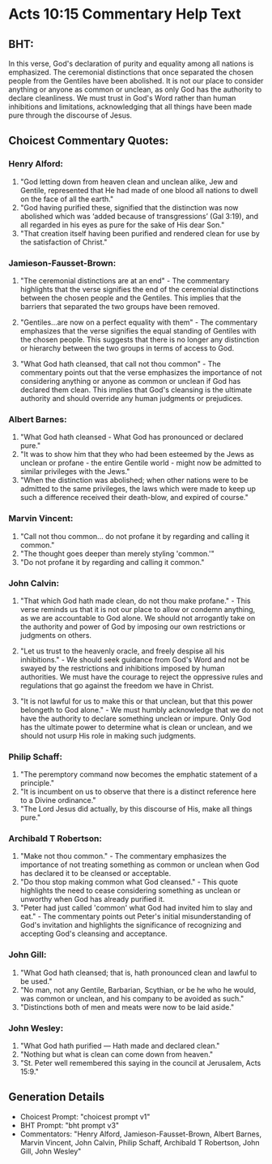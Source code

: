 # Acts 10:15 Commentary Help Text

## BHT:
In this verse, God's declaration of purity and equality among all nations is emphasized. The ceremonial distinctions that once separated the chosen people from the Gentiles have been abolished. It is not our place to consider anything or anyone as common or unclean, as only God has the authority to declare cleanliness. We must trust in God's Word rather than human inhibitions and limitations, acknowledging that all things have been made pure through the discourse of Jesus.

## Choicest Commentary Quotes:
### Henry Alford:
1. "God letting down from heaven clean and unclean alike, Jew and Gentile, represented that He had made of one blood all nations to dwell on the face of all the earth."
2. "God having purified these, signified that the distinction was now abolished which was ‘added because of transgressions’ (Gal 3:19), and all regarded in his eyes as pure for the sake of His dear Son."
3. "That creation itself having been purified and rendered clean for use by the satisfaction of Christ."

### Jamieson-Fausset-Brown:
1. "The ceremonial distinctions are at an end" - The commentary highlights that the verse signifies the end of the ceremonial distinctions between the chosen people and the Gentiles. This implies that the barriers that separated the two groups have been removed.

2. "Gentiles...are now on a perfect equality with them" - The commentary emphasizes that the verse signifies the equal standing of Gentiles with the chosen people. This suggests that there is no longer any distinction or hierarchy between the two groups in terms of access to God.

3. "What God hath cleansed, that call not thou common" - The commentary points out that the verse emphasizes the importance of not considering anything or anyone as common or unclean if God has declared them clean. This implies that God's cleansing is the ultimate authority and should override any human judgments or prejudices.

### Albert Barnes:
1. "What God hath cleansed - What God has pronounced or declared pure."
2. "It was to show him that they who had been esteemed by the Jews as unclean or profane - the entire Gentile world - might now be admitted to similar privileges with the Jews."
3. "When the distinction was abolished; when other nations were to be admitted to the same privileges, the laws which were made to keep up such a difference received their death-blow, and expired of course."

### Marvin Vincent:
1. "Call not thou common... do not profane it by regarding and calling it common." 
2. "The thought goes deeper than merely styling 'common.'"
3. "Do not profane it by regarding and calling it common."

### John Calvin:
1. "That which God hath made clean, do not thou make profane." - This verse reminds us that it is not our place to allow or condemn anything, as we are accountable to God alone. We should not arrogantly take on the authority and power of God by imposing our own restrictions or judgments on others.

2. "Let us trust to the heavenly oracle, and freely despise all his inhibitions." - We should seek guidance from God's Word and not be swayed by the restrictions and inhibitions imposed by human authorities. We must have the courage to reject the oppressive rules and regulations that go against the freedom we have in Christ.

3. "It is not lawful for us to make this or that unclean, but that this power belongeth to God alone." - We must humbly acknowledge that we do not have the authority to declare something unclean or impure. Only God has the ultimate power to determine what is clean or unclean, and we should not usurp His role in making such judgments.

### Philip Schaff:
1. "The peremptory command now becomes the emphatic statement of a principle."
2. "It is incumbent on us to observe that there is a distinct reference here to a Divine ordinance."
3. "The Lord Jesus did actually, by this discourse of His, make all things pure."

### Archibald T Robertson:
1. "Make not thou common." - The commentary emphasizes the importance of not treating something as common or unclean when God has declared it to be cleansed or acceptable.
2. "Do thou stop making common what God cleansed." - This quote highlights the need to cease considering something as unclean or unworthy when God has already purified it.
3. "Peter had just called 'common' what God had invited him to slay and eat." - The commentary points out Peter's initial misunderstanding of God's invitation and highlights the significance of recognizing and accepting God's cleansing and acceptance.

### John Gill:
1. "What God hath cleansed; that is, hath pronounced clean and lawful to be used."
2. "No man, not any Gentile, Barbarian, Scythian, or be he who he would, was common or unclean, and his company to be avoided as such."
3. "Distinctions both of men and meats were now to be laid aside."

### John Wesley:
1. "What God hath purified — Hath made and declared clean."
2. "Nothing but what is clean can come down from heaven."
3. "St. Peter well remembered this saying in the council at Jerusalem, Acts 15:9."


## Generation Details
- Choicest Prompt: "choicest prompt v1"
- BHT Prompt: "bht prompt v3"
- Commentators: "Henry Alford, Jamieson-Fausset-Brown, Albert Barnes, Marvin Vincent, John Calvin, Philip Schaff, Archibald T Robertson, John Gill, John Wesley"
